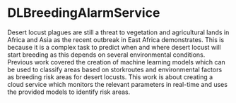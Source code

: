 # DLBreedingAlarmService
Desert locust plagues are still a threat to vegetation and agricultural lands in Africa and Asia as the recent outbreak in East Africa demonstrates. This is because it is a complex task to predict when and where desert locust will start breeding as this depends on several environmental conditions. Previous work covered the creation of machine learning models which can be used to classify areas based on storkroutes and environmental factors as breeding risk areas for desert locusts.  This work is about creating a cloud service which monitors the relevant parameters in real-time and uses the provided models to identify risk areas.
